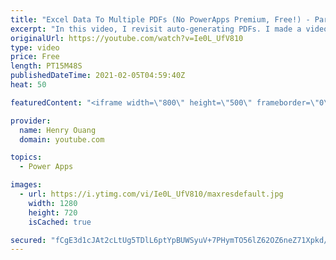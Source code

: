 ```yaml
---
title: "Excel Data To Multiple PDFs (No PowerApps Premium, Free!) - Part 2/2"
excerpt: "In this video, I revisit auto-generating PDFs. I made a video about generating PDFs with PowerApps about a year ago, but it required the paid version of powerapps. Many people were looking for a solution, and I finally came out with a better solution that is also free.  Let me know what you guys would"
originalUrl: https://youtube.com/watch?v=Ie0L_UfV810
type: video
price: Free
length: PT15M48S
publishedDateTime: 2021-02-05T04:59:40Z
heat: 50

featuredContent: "<iframe width=\"800\" height=\"500\" frameborder=\"0\" src=\"https://www.youtube.com/embed/Ie0L_UfV810\" allow=\"accelerometer; autoplay; encrypted-media; gyroscope; picture-in-picture\" allowfullscreen></iframe>"

provider:
  name: Henry Ouang
  domain: youtube.com

topics:
  - Power Apps

images:
  - url: https://i.ytimg.com/vi/Ie0L_UfV810/maxresdefault.jpg
    width: 1280
    height: 720
    isCached: true

secured: "fCgE3d1cJAt2cLtUg5TDlL6ptYpBUWSyuV+7PHymTO56lZ62OZ6neZ71Xpkd/3KnkoBQrsEPJ+gIjuoAd1rdDxycslVR54SacMm310t5CHCye1l+jV5ODLR/VNCue4Fbf9EQI0TjA7mQiqcQAtHQA3zCD8gKlbqD8rdsAQWyFlIHc0G4491AS4GAiTB+vt0tMHSnTtXuCkJSIji7MwhpAtJ5f7hZ4eNTwLiNJUj7HNHKeJK2LoqbeaVZuDXebrUOfrR4YQchFbFu9u4WMvQehPcLtzUdIB/yVbRPgyguc9ta9HO2ueR44CbxB2A8p9ZDF05VPPNbX4ZKLvOcSa7vKfGPNTXKENfcWmQBGyISoAbmrHBpzgD7nGKKocKIL4PVNBlsJ660UxMLRSniOeiHoQ==;dhbON418fyv3mDXDUeqz8g=="
---
```


